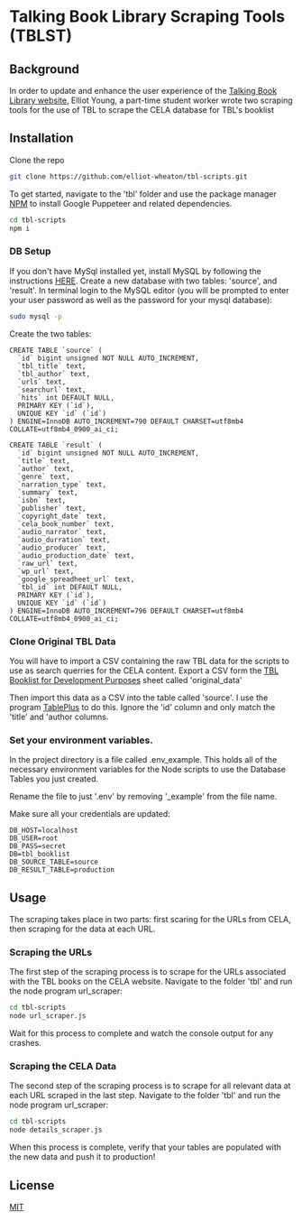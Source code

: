 # Talking Book Library Scraping Tools (TBLST)

## Background

In order to update and enhance the user experience of the [Talking Book Library website](https://www.talkingbooklibrary.ca/tbl-book-list-2/), Elliot Young, a part-time student worker wrote two scraping tools for the use of TBL to scrape the CELA database for TBL's booklist

## Installation
Clone the repo

```bash
git clone https://github.com/elliot-wheaton/tbl-scripts.git
```

To get started, navigate to the 'tbl' folder and use the package manager [NPM](https://docs.npmjs.com/downloading-and-installing-node-js-and-npm) to install Google Puppeteer and related dependencies.

```bash
cd tbl-scripts
npm i
```

### DB Setup
If you don't have MySql installed yet, install MySQL by following the instructions [HERE](https://dev.mysql.com/doc/mysql-installation-excerpt/5.7/en/). Create a new database with two tables: 'source', and 'result'. In terminal login to the MySQL editor (you will be prompted to enter your user password as well as the password for your mysql database):

```bash
sudo mysql -p
```

Create the two tables:

```mysql
CREATE TABLE `source` (
  `id` bigint unsigned NOT NULL AUTO_INCREMENT,
  `tbl_title` text,
  `tbl_author` text,
  `urls` text,
  `searchurl` text,
  `hits` int DEFAULT NULL,
  PRIMARY KEY (`id`),
  UNIQUE KEY `id` (`id`)
) ENGINE=InnoDB AUTO_INCREMENT=790 DEFAULT CHARSET=utf8mb4 COLLATE=utf8mb4_0900_ai_ci;

CREATE TABLE `result` (
  `id` bigint unsigned NOT NULL AUTO_INCREMENT,
  `title` text,
  `author` text,
  `genre` text,
  `narration_type` text,
  `summary` text,
  `isbn` text,
  `publisher` text,
  `copyright_date` text,
  `cela_book_number` text,
  `audio_narrator` text,
  `audio_durration` text,
  `audio_producer` text,
  `audio_production_date` text,
  `raw_url` text,
  `wp_url` text,
  `google_spreadheet_url` text,
  `tbl_id` int DEFAULT NULL,
  PRIMARY KEY (`id`),
  UNIQUE KEY `id` (`id`)
) ENGINE=InnoDB AUTO_INCREMENT=796 DEFAULT CHARSET=utf8mb4 COLLATE=utf8mb4_0900_ai_ci;
```
### Clone Original TBL Data
You will have to import a CSV containing the raw TBL data for the scripts to use as search querries for the CELA content. Export a CSV form the [TBL Booklist for Development Purposes](https://docs.google.com/spreadsheets/d/1TRQAk5UVubXn2JeYWtzwXWDBKQAkfoO1049o9WgoIoQ/edit?usp=sharing) sheet called 'original_data'

Then import this data as a CSV into the table called 'source'. I use the program [TablePlus](https://tableplus.com/) to do this. Ignore the 'id' column and only match the 'title' and 'author columns.

### Set your environment variables.

In the project directory is a file called .env_example. This holds all of the necessary environment variables for the Node scripts to use the Database Tables you just created.

Rename the file to just '.env' by removing '_example' from the file name.

Make sure all your credentials are updated:
```.env
DB_HOST=localhost
DB_USER=root
DB_PASS=secret
DB=tbl_booklist
DB_SOURCE_TABLE=source
DB_RESULT_TABLE=production
```

## Usage
The scraping takes place in two parts: first scaring for the URLs from CELA, then scraping for the data at each URL.
### Scraping the URLs
The first step of the scraping process is to scrape for the URLs associated with the TBL books on the CELA website. Navigate to the folder 'tbl' and run the node program url_scraper:
```bash
cd tbl-scripts
node url_scraper.js
```
Wait for this process to complete and watch the console output for any crashes.

### Scraping the CELA Data
The second step of the scraping process is to scrape for all relevant data at each URL scraped in the last step. Navigate to the folder 'tbl' and run the node program url_scraper:
```bash
cd tbl-scripts
node details_scraper.js
```
When this process is complete, verify that your tables are populated with the new data and push it to production!

## License
[MIT](https://choosealicense.com/licenses/mit/)